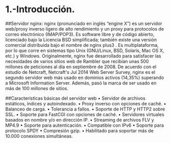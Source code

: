 # 1.-Introducción.

##Servidor nginx:
nginx (pronunciado en inglés “engine X”) es un servidor web/proxy inverso ligero de alto rendimiento y un proxy para protocolos de correo electrónico (IMAP/POP3).
Es software libre y de código abierto, licenciado bajo la Licencia BSD simplificada; también existe una versión comercial distribuida bajo el nombre de nginx plus3 . 
Es multiplataforma, por lo que corre en sistemas tipo Unix (GNU/Linux, BSD, Solaris, Mac OS X, etc.) y Windows.
Originalmente, nginx fue desarrollado para satisfacer las necesidades de varios sitios web de Rambler que recibían unas 500 millones de peticiones al día en septiembre de 2008.
De acuerdo con el estudio de Netcraft, Netcraft's Jul 2014 Web Server Survey, nginx es el segundo servidor web más usado en dominios activos (14,35%) superando a Microsoft Information Server. Además, pasó la marca de ser usado en más de 100 millones de sitios.

##Características básicas del servidor web
•	Servidor de archivos estáticos, índices y autoindexado.
•	Proxy inverso con opciones de caché.
•	Balanceo de carga.
•	Tolerancia a fallos.
•	Soporte de HTTP y HTTP2 sobre SSL.
•	Soporte para FastCGI con opciones de caché.
•	Servidores virtuales basados en nombre y/o en dirección IP.
•	Streaming de archivos FLV y MP4.9
•	Soporte para autenticación.
•	Compatible con IPv6
•	Soporte para protocolo SPDY
•	Compresión gzip.
•	Habilitado para soportar más de 10.000 conexiones simultáneas.

